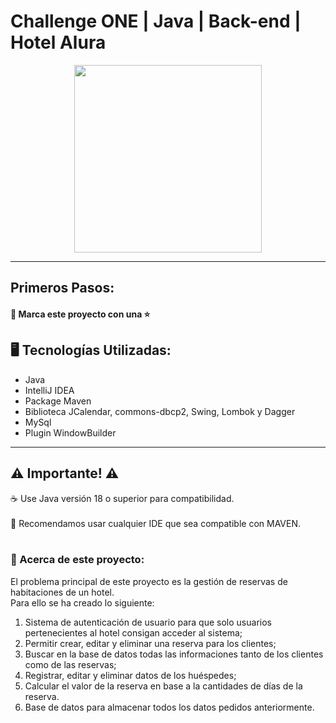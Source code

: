 # Challenge ONE | Java | Back-end | Hotel Alura

<p align="center" >
     <img width="300" heigth="300" src="https://user-images.githubusercontent.com/91544872/189419040-c093db78-c970-4960-8aca-ffcc11f7ffaf.png">
</p>

---
##  Primeros Pasos:


#### 🔹 Marca este proyecto con una ⭐

## 🖥️ Tecnologías Utilizadas:

- Java
- IntelliJ IDEA
- Package Maven
- Biblioteca JCalendar, commons-dbcp2, Swing, Lombok y Dagger
- MySql
- Plugin WindowBuilder </br>

---
## ⚠️ Importante! ⚠️

☕ Use Java versión 18 o superior para compatibilidad. </br></br>
📝 Recomendamos usar cualquier IDE que sea compatible con MAVEN. </br></br>

### 📝 Acerca de este proyecto:
El problema principal de este proyecto es la gestión de reservas de habitaciones de un hotel. </br>
Para ello se ha creado lo siguiente: </br>

1. Sistema de autenticación de usuario para que solo usuarios pertenecientes al hotel consigan acceder al sistema;
2. Permitir crear, editar y eliminar una reserva para los clientes;
3. Buscar en la base de datos todas las informaciones tanto de los clientes como de las reservas;
4. Registrar, editar y eliminar datos de los huéspedes;
5. Calcular el valor de la reserva en base a la cantidades de días de la reserva.
6. Base de datos para almacenar todos los datos pedidos anteriormente.
